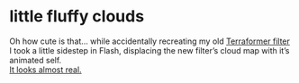 <!--
  id: 312
  date: 2007-12-23
  modified: 2020-06-01
  slug: little-fluffy-clouds
  type: post
  excerpt: <p>Oh how cute is that&#8230; while accidentally recreating my old Terraformer filter I took a little sidestep in Flash, displacing the new filter&#8217;s cloud map with it&#8217;s animated self. It looks almost real.</p>
  categories: Flash, ActionScript
  tags: 
  inCv: 
  inPortfolio: 
  dateFrom: 
  dateTo: 
-->

# little fluffy clouds

<p>Oh how cute is that&#8230; while accidentally recreating my old <a href="http://www.filterforge.com/filters/2199.html">Terraformer filter</a> I took a little sidestep in Flash, displacing the new filter&#8217;s cloud map with it&#8217;s animated self.<br />
<a href="https://test.sjeiti.com/clouds/index.html" title="3D recursion">It looks almost real.</a></p>
